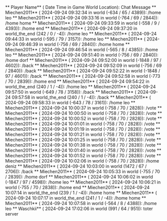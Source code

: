 ** Player Name** ( Date  Time in  Game World Location):  Chat Message
** Miechen2011** ( 2024-09-24  09:32:34 in  world (-634 / 65 / 4389)): /home leo
** Miechen2011** ( 2024-09-24  09:33:16 in  world (-764 / 69 / 2844)): /home home
** Miechen2011** ( 2024-09-24  09:33:59 in  world (-558 / 9 / 4393)): /home end
** Miechen2011** ( 2024-09-24  09:37:20 in  world_the_end (242 / 0 / -4)): /home leo
** Miechen2011** ( 2024-09-24  09:44:33 in  world (-595 / 79 / 3157)): /home leo
** Miechen2011** ( 2024-09-24  09:46:39 in  world (-756 / 69 / 2840)): /home home
** Miechen2011** ( 2024-09-24  09:46:54 in  world (-565 / 8 / 4385)): /home leo
** Miechen2011** ( 2024-09-24  09:51:40 in  world (-756 / 69 / 2840)): /home dorf
** Miechen2011** ( 2024-09-24  09:52:00 in  world (-1848 / 97 / 4602)): /back
** Miechen2011** ( 2024-09-24  09:52:09 in  world (-756 / 69 / 2840)): /back
** Miechen2011** ( 2024-09-24  09:52:22 in  world (-1848 / 97 / 4601)): /back
** Miechen2011** ( 2024-09-24  09:52:58 in  world (-773 / 70 / 2839)): /home end
** Miechen2011** ( 2024-09-24  09:54:22 in  world_the_end (240 / 1 / -4)): /home leo
** Miechen2011** ( 2024-09-24  09:57:50 in  world (-649 / 78 / 3158)): /back
** Miechen2011** ( 2024-09-24  09:57:58 in  world_the_end (240 / 1 / -4)): /back
** Miechen2011** ( 2024-09-24  09:58:33 in  world (-643 / 78 / 3161)): /home leo
** Miechen2011** ( 2024-09-24  10:00:37 in  world (-758 / 70 / 2828)): /vote
** Miechen2011** ( 2024-09-24  10:00:50 in  world (-758 / 70 / 2828)): /vote
** Miechen2011** ( 2024-09-24  10:00:52 in  world (-758 / 70 / 2828)): /vote
** Miechen2011** ( 2024-09-24  10:01:01 in  world (-758 / 70 / 2828)): /vote
** Miechen2011** ( 2024-09-24  10:01:19 in  world (-758 / 70 / 2828)): /vote
** Miechen2011** ( 2024-09-24  10:01:21 in  world (-758 / 70 / 2828)): /vote
** Miechen2011** ( 2024-09-24  10:01:25 in  world (-758 / 70 / 2828)): /vote
** Miechen2011** ( 2024-09-24  10:01:38 in  world (-758 / 70 / 2828)): /vote
** Miechen2011** ( 2024-09-24  10:01:40 in  world (-758 / 70 / 2828)): /vote
** Miechen2011** ( 2024-09-24  10:01:52 in  world (-758 / 70 / 2828)): /vote
** Miechen2011** ( 2024-09-24  10:02:06 in  world (-758 / 70 / 2828)): /home deniz
** Miechen2011** ( 2024-09-24  10:03:00 in  world (1472 / 67 / 2706)): /back
** Miechen2011** ( 2024-09-24  10:05:33 in  world (-755 / 70 / 2839)): /home dorf
** Miechen2011** ( 2024-09-24  10:06:02 in  world (-1847 / 97 / 4598)): /home leo
** Miechen2011** ( 2024-09-24  10:06:21 in  world (-755 / 70 / 2838)): /home end
** Miechen2011** ( 2024-09-24  10:07:14 in  world_the_end (239 / 1 / -4)): /home home
** Miechen2011** ( 2024-09-24  10:07:17 in  world_the_end (241 / 1 / -4)): /home home
** Miechen2011** ( 2024-09-24  10:07:58 in  world (-564 / 8 / 4388)): /home leo
** Waschkii** ( 2024-09-24  17:02:06 in  world (991 / 64 / 951)): toter server
